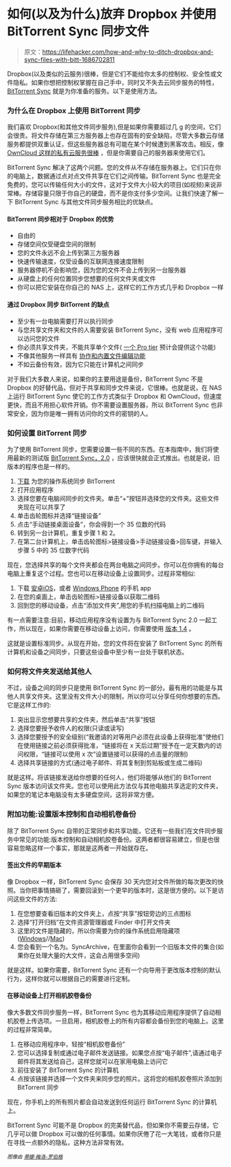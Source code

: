 # 如何(以及为什么)放弃 Dropbox 并使用 BitTorrent Sync 同步文件

> 原文：<https://lifehacker.com/how-and-why-to-ditch-dropbox-and-sync-files-with-bitt-1686702811>

Dropbox(以及类似的云服务)很棒，但是它们不能给你太多的控制权、安全性或文件隐私。如果你想把控制权掌握在自己手中，同时又不失去云同步服务的特性， [BitTorrent Sync](http://www.getsync.com/) 就是为你准备的服务。以下是使用方法。



### 为什么在 Dropbox 上使用 BitTorrent 同步

我们喜欢 Dropbox(和其他文件同步服务),但是如果你需要超过几 g 的空间，它们会很贵。将文件存储在第三方服务器上也存在固有的安全缺陷，尽管大多数云存储服务都提供双重认证，但这些服务器总有可能在某个时候遭到黑客攻击。相反，像 [OwnCloud 这样的私有云服务很棒](http://lifehacker.com/how-to-set-up-your-own-private-cloud-storage-service-in-5993596) ，但是你需要自己的服务器来使用它们。

BitTorrent Sync 解决了这两个问题。您的文件从不存储在服务器上。它们只在你的电脑上，数据通过点对点文件共享在它们之间传输。BitTorrent Sync 也是完全免费的，您可以传输任何大小的文件，这对于文件大小较大的项目(如视频)来说非常棒。存储容量只限于你自己的硬盘，而不是你支付多少空间。让我们快速了解一下 BitTorrent Sync 与其他文件同步服务相比的优缺点。

#### BitTorrent 同步相对于 Dropbox 的优势

*   自由的
*   存储空间仅受硬盘空间的限制
*   您的文件永远不会上传到第三方服务器
*   快速传输速度，仅受设备的互联网连接速度限制
*   服务器停机不会影响您，因为您的文件不会上传到另一台服务器
*   从硬盘上的任何位置同步您想要的任何文件夹或文件
*   你可以把它安装在你自己的 NAS 上，这样它的工作方式几乎和 Dropbox 一样

#### 通过 Dropbox 同步 BitTorrent 的缺点

*   至少有一台电脑需要打开以执行同步
*   与您共享文件夹和文件的人需要安装 BitTorrent Sync，没有 web 应用程序可以访问您的文件
*   你必须共享文件夹，不能共享单个文件( [一个 Pro tier](http://blog.bittorrent.com/2014/11/19/what-to-expect-next-from-sync/) 预计会提供这个功能)
*   不像其他服务一样具有 [协作和内置文件编辑功能](http://lifehacker.com/dropbox-adds-collaborative-editing-for-microsoft-office-1561414150)
*   不如云备份有效，因为它只能在计算机之间同步

对于我们大多数人来说，如果你的主要用途是备份，BitTorrent Sync 不是 Dropbox 的好替代品，但对于共享和同步文件来说，它很棒。也就是说，在 NAS 上运行 BitTorrent Sync 使它的工作方式类似于 Dropbox 和 OwnCloud，但速度更快，而且不用担心软件开销。你不需要设置服务器，所以 BitTorrent Sync 也非常安全，因为你是唯一拥有访问你的文件的密钥的人。

### 如何设置 BitTorrent 同步

为了使用 BitTorrent 同步，您需要设置一些不同的东西。在本指南中，我们将使用最新的测试版 [BitTorrent Sync，2.0](http://forum.bittorrent.com/forum/123-sync-20-community-testing-download-here/) ，应该很快就会正式推出。也就是说，旧版本的程序也是一样的。

1.  [下载](http://www.getsync.com/) 为您的操作系统同步 BitTorrent
2.  打开应用程序
3.  选择您要在电脑间同步的文件夹。单击“+”按钮并选择您的文件夹。这些文件夹现在可以共享了
4.  单击齿轮图标并选择“链接设备”
5.  点击“手动链接桌面设备”，你会得到一个 35 位数的代码
6.  转到另一台计算机，重复步骤 1 和 2。
7.  在第二台计算机上，单击齿轮图标>链接设备>手动链接设备>回车键，并输入步骤 5 中的 35 位数字代码

现在，您选择共享的每个文件夹都会在两台电脑之间同步。你可以在你拥有的每台电脑上重复这个过程。您也可以在移动设备上设置同步。过程非常相似:

1.  下载 [安卓](https://play.google.com/store/apps/details?id=com.bittorrent.sync&referrer=utm_source%3Dbittorrent%26utm_medium%3Ddownloads%26utm_campaign%3Dhome)[iOS](https://itunes.apple.com/us/app/bittorrent-sync/id665156116?mt=8&utm_source=web&utm_medium=dlpop&utm_campaign=iOS)，或者 [Windows Phone](http://www.windowsphone.com/s?appid=61b549d6-0d88-4db3-b336-670473e4b7ef) 的手机 app
2.  在您的桌面上，单击齿轮图标>链接设备以获取二维码
3.  回到您的移动设备，点击“添加文件夹”,用您的手机扫描电脑上的二维码

有一点需要注意:目前，移动应用程序没有设置为与 BitTorrent Sync 2.0 一起工作，所以现在，如果你需要在移动设备上访问，你需要使用 [版本 1.4](http://www.getsync.com/download) 。

这就是设置标准同步。从现在开始，您的文件将在安装了 BitTorrent Sync 的所有计算机和设备之间同步，只要这些设备中至少有一台处于联机状态。

### 如何将文件夹发送给其他人

不过，设备之间的同步只是使用 BitTorrent Sync 的一部分。最有用的功能是与其他人共享文件夹。这里没有文件大小的限制，所以你可以分享任何你想要的东西。它是这样工作的:

1.  突出显示您想要共享的文件夹，然后单击“共享”按钮
2.  选择您要授予收件人的权限(只读或读写)
3.  选择您要授予的安全级别(“我邀请的对等用户必须在此设备上获得批准”使他们在使用链接之前必须获得批准，“链接将在 x 天后过期”授予在一定天数内的访问权限，“链接可以使用 x 次”设置链接可以获得的点击量的限制)
4.  选择共享链接的方式(通过电子邮件、将其复制到剪贴板或生成二维码)

就是这样。将该链接发送给你想要的任何人，他们将能够从他们的 BitTorrent Sync 版本访问该文件夹。您也可以使用此方法仅与其他电脑共享选定的文件夹，如果您的笔记本电脑没有太多硬盘空间，这将非常方便。

### 附加功能:设置版本控制和自动相机卷备份

除了 BitTorrent Sync 自带的正常同步和共享功能，它还有一些我们在文件同步服务中常见的功能:版本控制和自动相机胶卷备份。这两者都很容易建立，但是也很容易忽略这样一个事实，那就是这两者一开始就存在。

#### 签出文件的早期版本

像 Dropbox 一样，BitTorrent Sync 会保存 30 天内您对文件所做的每次更改的快照。当你把事情搞砸了，需要回滚到一个更早的版本时，这是很方便的。以下是访问这些文件的方法:

1.  在您想要查看旧版本的文件夹上，点按“共享”按钮旁边的三点图标
2.  选择“打开归档”在文件资源管理器或 Finder 中打开文件夹
3.  这里的文件是隐藏的，所以你需要为你的操作系统启用隐藏项([Windows](http://lifehacker.com/navigate-files-like-a-pro-with-these-windows-explorer-t-1466669311)//[Mac](http://lifehacker.com/show-hidden-files-in-finder-188892))
4.  您会看到一个名为。SyncArchive，在里面你会看到一个旧版本文件的集合(如果你在处理大量的大文件，这会占用很多空间)

就是这样。如果你需要，BitTorrent Sync 还有一个向导用于更改版本控制的默认行为，这样你就可以根据自己的需要进行定制。

#### 在移动设备上打开相机胶卷备份

像大多数文件同步服务一样，BitTorrent Sync 也为其移动应用程序提供了自动相机胶卷上传选项。一旦启用，相机胶卷上的所有内容都会备份到您的电脑上。这里的过程非常简单。

1.  在移动应用程序中，轻按“相机胶卷备份”
2.  您可以选择复制或通过电子邮件发送链接。如果您点按“电子邮件”,请通过电子邮件将其发送给自己，这样您就可以在家用电脑上访问它
3.  前往安装了 BitTorrent Sync 的计算机
4.  点按该链接并选择一个文件夹来同步您的照片。这将您的相机胶卷照片添加到 BitTorrent 同步

现在，你手机上的所有照片都会自动发送到任何运行 BitTorrent Sync 的计算机上。

BitTorrent Sync 可能不是 Dropbox 的完美替代品，但如果你不需要云存储，它几乎可以做 Dropbox 可以做的任何事情。如果你厌倦了花一大笔钱，或者你只是在寻找一点额外的隐私，这种方法非常有效。

<small>*图像由*</small> [*<small>蒂娜·梅洛-罗伯格</small>*](http://vervex.ca/)